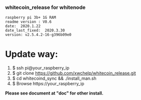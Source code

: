 ### whitecoin_release for whitenode
    raspberry pi 3b+ 1G RAM    
    readme version : V0.6  
    date:  2020.1.22
    date_last_fixed:  2020.3.30
    version: v2.5.4.2-16-g396b09e0

#  Update way:
1. $ ssh pi@your_raspberry_ip
2. $ git clone https://github.com/xwchelp/whitecoin_release.git
3. $ cd whitecoind_sync && ./install_man.sh
4. $ Browse https://your_raspberry_ip

**Please see document at "doc" for other install.**




